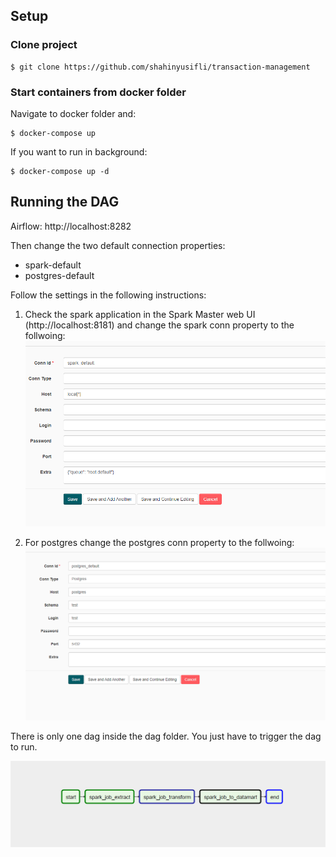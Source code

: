 
## Setup
### Clone project

    $ git clone https://github.com/shahinyusifli/transaction-management

### Start containers from docker folder

Navigate to docker folder and:

    $ docker-compose up

If you want to run in background:

    $ docker-compose up -d


## Running the DAG
Airflow: http://localhost:8282

Then change the two default connection properties:

 - spark-default
 - postgres-default 

Follow the settings in the following instructions:

1. Check the spark application in the Spark Master web UI (http://localhost:8181) and change the
    spark conn property to the follwoing:
   ![](./doc/spark-conn.png "Spark conn")

1. For postgres change the postgres conn property to the follwoing:
   ![](./doc/postgres-conn.png "Spark conn")


There is only one dag inside the dag folder. You just have to trigger the dag to run. 

![](./doc/pipeline.png "dag")

      

